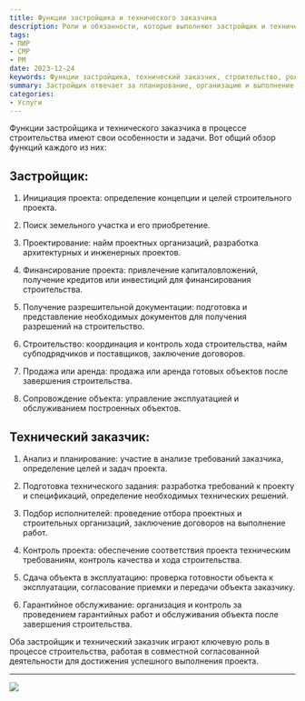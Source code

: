 ```yaml
---
title: Функции застройщика и технического заказчика
description: Роли и обязанности, которые выполняют застройщик и технический заказчик в контексте строительства
tags:
- ПИР
- СМР
- PM
date: 2023-12-24
keywords: Функции застройщика, технический заказчик, строительство, роли и обязанности, контроль качества работ.
summary: Застройщик отвечает за планирование, организацию и выполнение строительных работ, а также координацию всех этапов проекта. Технический заказчик осуществляет контроль качества работ, согласование проектной документации, проверку соответствия нормативным требованиям и другие технические функции.
categories:
- Услуги
---
```


Функции застройщика и технического заказчика в процессе строительства имеют свои особенности и задачи. Вот общий обзор функций каждого из них:

## Застройщик:

1. Инициация проекта: определение концепции и целей строительного проекта.

2. Поиск земельного участка и его приобретение.

3. Проектирование: найм проектных организаций, разработка архитектурных и инженерных проектов.

4. Финансирование проекта: привлечение капиталовложений, получение кредитов или инвестиций для финансирования строительства.

5. Получение разрешительной документации: подготовка и представление необходимых документов для получения разрешений на строительство.

6. Строительство: координация и контроль хода строительства, найм субподрядчиков и поставщиков, заключение договоров.

7. Продажа или аренда: продажа или аренда готовых объектов после завершения строительства.

8. Сопровождение объекта: управление эксплуатацией и обслуживанием построенных объектов.

## Технический заказчик:

1. Анализ и планирование: участие в анализе требований заказчика, определение целей и задач проекта.

2. Подготовка технического задания: разработка требований к проекту и спецификаций, определение необходимых технических решений.

3. Подбор исполнителей: проведение отбора проектных и строительных организаций, заключение договоров на выполнение работ.

4. Контроль проекта: обеспечение соответствия проекта техническим требованиям, контроль качества и хода строительства.

5. Сдача объекта в эксплуатацию: проверка готовности объекта к эксплуатации, согласование приемки и передачи объекта заказчику.

6. Гарантийное обслуживание: организация и контроль за проведением гарантийных работ и обслуживания объекта после завершения строительства.

Оба застройщик и технический заказчик играют ключевую роль в процессе строительства, работая в совместной согласованной деятельности для достижения успешного выполнения проекта.

---

![](https://dedov.ws/wp-content/uploads/2023/07/img_l8mvyrhgbo5egpdp3d0w.png)